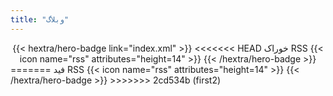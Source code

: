 ```yaml
---
title: "وبلاگ"
---
```


<div style="text-align: center; margin-top: 1em;">
{{< hextra/hero-badge link="index.xml" >}}
<<<<<<< HEAD
  <span>خوراک RSS</span>
  {{< icon name="rss" attributes="height=14" >}}
{{< /hextra/hero-badge >}}
</div>
=======
  <span>فید RSS</span>
  {{< icon name="rss" attributes="height=14" >}}
{{< /hextra/hero-badge >}}
</div>
>>>>>>> 2cd534b (first2)
